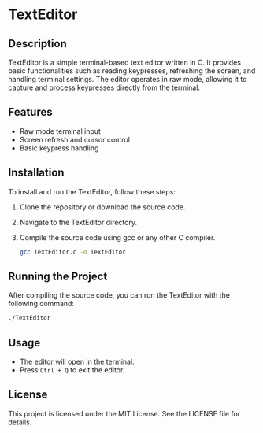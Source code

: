 # TextEditor

## Description
TextEditor is a simple terminal-based text editor written in C. It provides basic functionalities such as reading keypresses, refreshing the screen, and handling terminal settings. The editor operates in raw mode, allowing it to capture and process keypresses directly from the terminal.

## Features
- Raw mode terminal input
- Screen refresh and cursor control
- Basic keypress handling

## Installation
To install and run the TextEditor, follow these steps:

1. Clone the repository or download the source code.
2. Navigate to the TextEditor directory.
3. Compile the source code using gcc or any other C compiler.

    ```sh 
    gcc TextEditor.c -o TextEditor
    ```

## Running the Project
After compiling the source code, you can run the TextEditor with the following command:

```sh
./TextEditor
```

## Usage
- The editor will open in the terminal.
- Press `Ctrl + Q` to exit the editor.

## License
This project is licensed under the MIT License. See the LICENSE file for details.